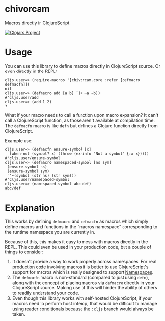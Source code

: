 # chivorcam
Macros directly in ClojureScript

[![Clojars Project](https://img.shields.io/clojars/v/chivorcam.svg)](https://clojars.org/chivorcam)

# Usage

You can use this library to define macros directly in ClojureScript source. 
Or even directly in the REPL:

```
cljs.user=> (require-macros '[chivorcam.core :refer [defmacro defmacfn]])
nil
cljs.user=> (defmacro add [a b] `(+ ~a ~b))
#'cljs.user/add
cljs.user=> (add 1 2)
3
```

What if your macro needs to call a function upon macro expansion? It can't call a 
ClojureScript function, as those aren't available at compilation time.
The `defmacfn` macro is like `defn` but defines a Clojure function directly from ClojureScript.

Example use:

```
cljs.user=> (defmacfn ensure-symbol [x] 
  (when-not (symbol? x) (throw (ex-info "Not a symbol" {:x x}))))
#'cljs.user/ensure-symbol
cljs.user=> (defmacro namespaced-symbol [ns sym]
 (ensure-symbol ns)
 (ensure-symbol sym)
 `'~(symbol (str ns) (str sym)))
#'cljs.user/namespaced-symbol
cljs.user=> (namespaced-symbol abc def)
abc/def
```

# Explanation

This works by defining `defmacro` and `defmacfn` as macros which simply define macros and functions in the “macros namespace” corresponding to the runtime namespace you are currently in.

Because of this, this makes it easy to mess with macros directly in the REPL. This could even be used in your production code, but a couple of things to consider:

1. It doesn't provide a way to work properly across namespaces. For real production code involving macros it is better to use ClojureScript's support for macros which is really designed to support [Namespaces](https://clojurescript.org/guides/ns-forms).
2. The `defmacfn` macro is non-standard (compared to just using `defn`), along with the concept of placing macros via `defmacro` directly in your ClojureScript source. Making use of this will hinder the ability of others to readily understand your code.
3. Even though this library works with self-hosted ClojureScript, if your macros need to perform host interop, that would be difficult to manage using reader conditionals because the `:cljs` branch would always be taken.
